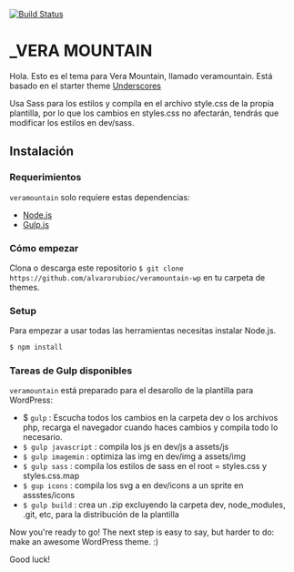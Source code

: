 [![Build Status](https://travis-ci.org/Automattic/_s.svg?branch=master)](https://travis-ci.org/Automattic/_s)

_VERA MOUNTAIN
===

Hola. Esto es el tema para Vera Mountain, llamado veramountain. Está basado en el starter theme [Underscores](https://underscores.me/)

Usa Sass para los estilos y compila en el archivo style.css de la propia plantilla, por lo que los cambios en styles.css no afectarán, tendrás que modificar los estilos en dev/sass. 

Instalación
---------------

### Requerimientos

`veramountain` solo requiere estas dependencias:

- [Node.js](https://nodejs.org/)
- [Gulp.js](https://gulpjs.com/)

### Cómo empezar

Clona o descarga este repositorio `$ git clone https://github.com/alvarorubioc/veramountain-wp` en tu carpeta de themes.

### Setup

Para empezar a usar todas las herramientas necesitas instalar Node.js.

```sh
$ npm install
```

### Tareas de Gulp disponibles

`veramountain` está preparado para el desarollo de la plantilla para WordPress:

- $ `gulp` : Escucha todos los cambios en la carpeta dev o los archivos php, recarga el navegador cuando haces cambios y compila todo lo necesario.
- `$ gulp javascript` : compila los js en dev/js a assets/js
- `$ gulp imagemin` : optimiza las img en dev/img a assets/img
- `$ gulp sass` : compila los estilos de sass en el root = styles.css y styles.css.map
- `$ gup icons` : compila los svg a en dev/icons a un sprite en assstes/icons
- `$ gulp build` : crea un .zip excluyendo la carpeta dev, node_modules, .git, etc, para la distribución de la plantilla

Now you're ready to go! The next step is easy to say, but harder to do: make an awesome WordPress theme. :)

Good luck!
